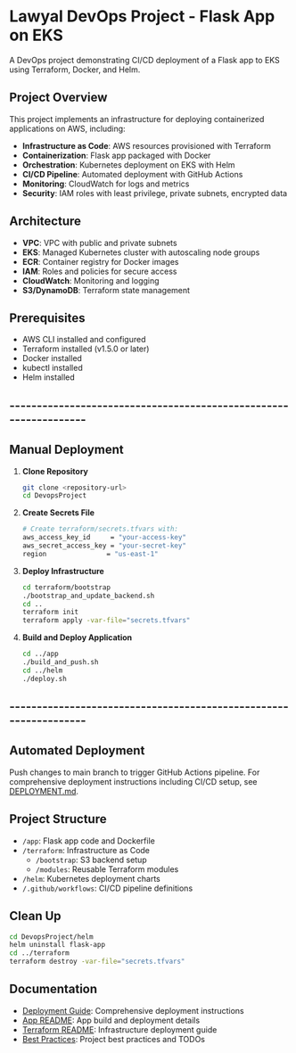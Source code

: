 # Lawyal DevOps Project - Flask App on EKS
A DevOps project demonstrating CI/CD deployment of a Flask app to EKS using Terraform, Docker, and Helm.

## Project Overview
This project implements an infrastructure for deploying containerized applications on AWS, including:

- **Infrastructure as Code**: AWS resources provisioned with Terraform
- **Containerization**: Flask app packaged with Docker
- **Orchestration**: Kubernetes deployment on EKS with Helm
- **CI/CD Pipeline**: Automated deployment with GitHub Actions
- **Monitoring**: CloudWatch for logs and metrics
- **Security**: IAM roles with least privilege, private subnets, encrypted data

## Architecture

- **VPC**: VPC with public and private subnets
- **EKS**: Managed Kubernetes cluster with autoscaling node groups
- **ECR**: Container registry for Docker images
- **IAM**: Roles and policies for secure access
- **CloudWatch**: Monitoring and logging
- **S3/DynamoDB**: Terraform state management

## Prerequisites
- AWS CLI installed and configured
- Terraform installed (v1.5.0 or later)
- Docker installed
- kubectl installed
- Helm installed

## ----------------------------------------------------------------- ##
## Manual Deployment

1. **Clone Repository**
   ```bash
   git clone <repository-url>
   cd DevopsProject
   ```

2. **Create Secrets File**
   ```bash
   # Create terraform/secrets.tfvars with:
   aws_access_key_id     = "your-access-key"
   aws_secret_access_key = "your-secret-key"
   region               = "us-east-1"
   ```

3. **Deploy Infrastructure**
   ```bash
   cd terraform/bootstrap
   ./bootstrap_and_update_backend.sh
   cd ..
   terraform init
   terraform apply -var-file="secrets.tfvars"
   ```

4. **Build and Deploy Application**
   ```bash
   cd ../app
   ./build_and_push.sh
   cd ../helm
   ./deploy.sh
   ```

## ----------------------------------------------------------------- ##
## Automated Deployment
Push changes to main branch to trigger GitHub Actions pipeline. For comprehensive deployment instructions including CI/CD setup, see [DEPLOYMENT.md](DEPLOYMENT.md).

## Project Structure
- `/app`: Flask app code and Dockerfile
- `/terraform`: Infrastructure as Code
  - `/bootstrap`: S3 backend setup
  - `/modules`: Reusable Terraform modules
- `/helm`: Kubernetes deployment charts
- `/.github/workflows`: CI/CD pipeline definitions

## Clean Up
```bash
cd DevopsProject/helm
helm uninstall flask-app
cd ../terraform
terraform destroy -var-file="secrets.tfvars"
```

## Documentation
- [Deployment Guide](DEPLOYMENT.md): Comprehensive deployment instructions
- [App README](app/README.md): App build and deployment details
- [Terraform README](terraform/README.md): Infrastructure deployment guide
- [Best Practices](BEST_PRACTICES.md): Project best practices and TODOs
